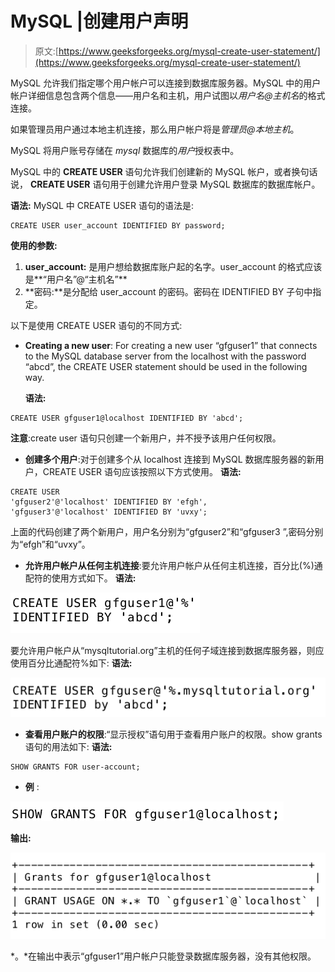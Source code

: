 # MySQL |创建用户声明

> 原文:[https://www.geeksforgeeks.org/mysql-create-user-statement/](https://www.geeksforgeeks.org/mysql-create-user-statement/)

MySQL 允许我们指定哪个用户帐户可以连接到数据库服务器。MySQL 中的用户帐户详细信息包含两个信息——用户名和主机，用户试图以*用户名@主机名*的格式连接。

如果管理员用户通过本地主机连接，那么用户帐户将是*管理员@本地主机*。

MySQL 将用户账号存储在 *mysql* 数据库的*用户*授权表中。

MySQL 中的 **CREATE USER** 语句允许我们创建新的 MySQL 帐户，或者换句话说， **CREATE USER** 语句用于创建允许用户登录 MySQL 数据库的数据库帐户。

**语法:**
MySQL 中 CREATE USER 语句的语法是:

```
CREATE USER user_account IDENTIFIED BY password;
```

**使用的参数:**

1.  **user_account:** 是用户想给数据库账户起的名字。user_account 的格式应该是**“用户名”@“主机名”**
2.  **密码:**是分配给 user_account 的密码。密码在 IDENTIFIED BY 子句中指定。

以下是使用 CREATE USER 语句的不同方式:

*   **Creating a new user**: For creating a new user “gfguser1” that connects to the MySQL database server from the localhost with the password “abcd”, the CREATE USER statement should be used in the following way. 

    **语法:**

```
CREATE USER gfguser1@localhost IDENTIFIED BY 'abcd';
```

**注意**:create user 语句只创建一个新用户，并不授予该用户任何权限。

*   **创建多个用户**:对于创建多个从 localhost 连接到 MySQL 数据库服务器的新用户，CREATE USER 语句应该按照以下方式使用。
    **语法:**

```
CREATE USER
'gfguser2'@'localhost' IDENTIFIED BY 'efgh',
'gfguser3'@'localhost' IDENTIFIED BY 'uvxy';
```

上面的代码创建了两个新用户，用户名分别为“gfguser2”和“gfguser3 ”,密码分别为“efgh”和“uvxy”。

*   **允许用户帐户从任何主机连接**:要允许用户帐户从任何主机连接，百分比(%)通配符的使用方式如下。
    **语法:**

![](img/0a04e29ce6d56017779d089564d3f932.png)

要允许用户帐户从“mysqltutorial.org”主机的任何子域连接到数据库服务器，则应使用百分比通配符%如下:
**语法:**

![](img/96a62263813edb5f066e070bd2d6f582.png)

*   **查看用户账户的权限**:“显示授权”语句用于查看用户账户的权限。show grants 语句的用法如下:
    **语法:**

```
SHOW GRANTS FOR user-account;
```

*   **例** :

![](img/76afbfa7e45de6b7e2dcfe63fdd190e0.png)

**输出:**

![](img/374af29ee2ba876efb21d8fe6df96e94.png)

*。*在输出中表示“gfguser1”用户帐户只能登录数据库服务器，没有其他权限。